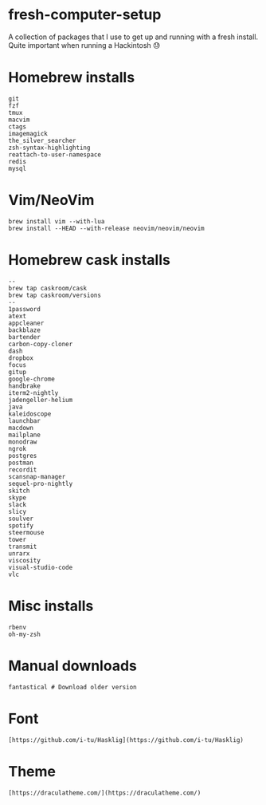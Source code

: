 # fresh-computer-setup
A collection of packages that I use to get up and running with a fresh install. Quite important when running a Hackintosh :sweat:

# Homebrew installs

```
git 
fzf
tmux
macvim
ctags
imagemagick
the_silver_searcher
zsh-syntax-highlighting
reattach-to-user-namespace
redis
mysql
```

# Vim/NeoVim

```
brew install vim --with-lua
brew install --HEAD --with-release neovim/neovim/neovim
```

# Homebrew cask installs

```
--
brew tap caskroom/cask
brew tap caskroom/versions
--
1password
atext
appcleaner
backblaze
bartender
carbon-copy-cloner
dash
dropbox
focus
gitup
google-chrome
handbrake
iterm2-nightly
jadengeller-helium
java
kaleidoscope
launchbar
macdown
mailplane
monodraw
ngrok
postgres
postman
recordit
scansnap-manager
sequel-pro-nightly
skitch
skype
slack
slicy
soulver
spotify
steermouse
tower
transmit
unrarx
viscosity
visual-studio-code
vlc
```

# Misc installs

```
rbenv
oh-my-zsh
```

# Manual downloads

```
fantastical # Download older version
```

# Font
```
[https://github.com/i-tu/Hasklig](https://github.com/i-tu/Hasklig)
```

# Theme
```
[https://draculatheme.com/](https://draculatheme.com/)
```
